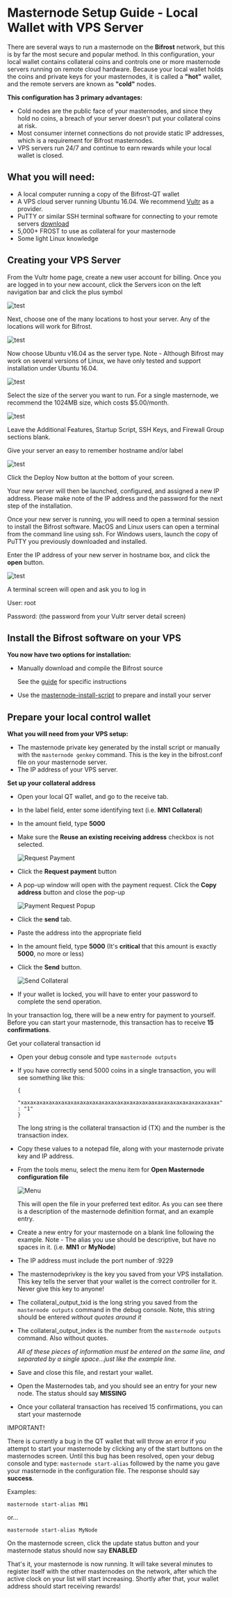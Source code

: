 # Masternode Setup Guide - Local Wallet with VPS Server

There are several ways to run a masternode on the **Bifrost** network, but this is by far the most 
secure and popular method.  In this configuration, your local wallet contains collateral coins and controls
one or more masternode servers running on remote cloud hardware.  Because your local wallet holds the coins
and private keys for your masternodes, it is called a **"hot"** wallet, and the remote servers are known as
**"cold"** nodes.

**This configuration has 3 primary advantages:**
- Cold nodes are the public face of your masternodes, and since they hold no coins, a breach of your server doesn't put your collateral coins at risk.
- Most consumer internet connections do not provide static IP addresses, which is a requirement for Bifrost masternodes.
- VPS servers run 24/7 and continue to earn rewards while your local wallet is closed.


## What you will need:
- A local computer running a copy of the Bifrost-QT wallet
- A VPS cloud server running Ubuntu 16.04.  We recommend [Vultr](https://www.vultr.com/) as a provider.
- PuTTY or similar SSH terminal software for connecting to your remote servers [download](https://www.chiark.greenend.org.uk/~sgtatham/putty/latest.html)
- 5,000+ FROST to use as collateral for your masternode
- Some light Linux knowledge

## Creating your VPS Server
From the Vultr home page, create a new user account for billing.
Once you are logged in to your new account, click the Servers icon on the left navigation bar and click the plus symbol

![test](image_1.png)

Next, choose one of the many locations to host your server.  Any of the locations will work for Bifrost.

![test](image_2.png)

Now choose Ubuntu v16.04 as the server type.  Note - Although Bifrost may work on several versions of Linux, we have only tested and support installation under Ubuntu 16.04.

![test](image_3.png)

Select the size of the server you want to run.  For a single masternode, we recommend the 1024MB size, which costs $5.00/month.

![test](image_4.png)

Leave the Additional Features, Startup Script, SSH Keys, and Firewall Group sections blank.

Give your server an easy to remember hostname and/or label

![test](image_5.png)

Click the Deploy Now button at the bottom of your screen.

Your new server will then be launched, configured, and assigned a new IP address.  Please make note of the IP address and the password for the next step of the installation.


Once your new server is running, you will need to open a terminal session to install the Bifrost software.  MacOS and Linux users can open a terminal from the command line using ssh.  For Windows users, launch the copy of PuTTY you previously downloaded and installed.

Enter the IP address of your new server in hostname box, and click the **open** button.

![test](image_6.png)

A terminal screen will open and ask you to log in

User: root

Password: (the password from your Vultr server detail screen)

## Install the Bifrost software on your VPS

**You now have two options for installation:**
- Manually download and compile the Bifrost source

  See the [guide](https://github.com/bifrost-actual/bifrost-resources/blob/master/linux-masternode-setup.md) for specific instructions
- Use the [masternode-install-script](https://github.com/bifrost-actual/bifrost-resources/blob/master/README.md) to prepare and install your server

## Prepare your local control wallet

**What you will need from your VPS setup:**
- The masternode private key generated by the install script or manually with the `masternode genkey` command.  This is the key in the bifrost.conf file on your masternode server.
- The IP address of your VPS server.

**Set up your collateral address**

- Open your local QT wallet, and go to the receive tab.
- In the label field, enter some identifying text (i.e. **MN1 Collateral**)
- In the amount field, type **5000**
- Make sure the **Reuse an existing receiving address** checkbox is not selected.

  ![Request Payment](wallet_1.png)
  
- Click the **Request payment** button
- A pop-up window will open with the payment request.  Click the **Copy address** button and close the pop-up

  ![Payment Request Popup](wallet_2.png)
  
- Click the **send** tab.
- Paste the address into the appropriate field
- In the amount field, type **5000** (It's **critical** that this amount is exactly **5000**, no more or less)
- Click the **Send** button.

  ![Send Collateral](wallet_3.png)
- If your wallet is locked, you will have to enter your password to complete the send operation.

In your transaction log, there will be a new entry for payment to yourself.  Before you can start your masternode, this transaction has to receive **15 confirmations**.

Get your collateral transaction id
- Open your debug console and type `masternode outputs`
- If you have correctly send 5000 coins in a single transaction, you will see something like this:

  ```
  {
     "xaxaxaxaxaxaxaxaxaxaxaxaxaxaxaxaxaxaxaxaxaaxaxaxaxaxaxaxaxaxaxax" : "1"
  }
  ```
  The long string is the collateral transaction id (TX) and the number is the transaction index.
- Copy these values to a notepad file, along with your masternode private key and IP address.
- From the tools menu, select the menu item for **Open Masternode configuration file**

  ![Menu](wallet_4.png)
  
  This will open the file in your preferred text editor.  As you can see there is a description of the masternode definition format, and an example entry.
- Create a new entry for your masternode on a blank line following the example.  Note - The alias you use should be descriptive, but have no spaces in it. (i.e. **MN1** or **MyNode**)
- The IP address must include the port number of :9229
- The masternodeprivkey is the key you saved from your VPS installation.  This key tells the server that your wallet is the correct controller for it.  Never give this key to anyone!
- The collateral_output_txid is the long string you saved from the `masternode outputs` command in the debug console.  Note, this string should be entered *without quotes around it*
- The collateral_output_index is the number from the `masternode outputs` command.  Also without quotes.

  *All of these pieces of information must be entered on the same line, and separated by a single space...just like the example line.*
- Save and close this file, and restart your wallet.
- Open the Masternodes tab, and you should see an entry for your new node.  The status should say **MISSING**
- Once your collateral transaction has received 15 confirmations, you can start your masternode

IMPORTANT!

There is currently a bug in the QT wallet that will throw an error if you attempt to start your masternode by clicking any of the start buttons on the masternodes screen.  Until this bug has been resolved, open your debug console and type: `masternode start-alias` followed by the name you gave your masternode in the configuration file.  The response should say **success**.

Examples:
```
masternode start-alias MN1
```
or...
```
masternode start-alias MyNode
```
On the masternode screen, click the update status button and your masternode status should now say **ENABLED**

That's it, your masternode is now running.  It will take several minutes to register itself with the other masternodes on the network, after which the active clock on your list will start increasing.  Shortly after that, your wallet address should start receiving rewards!



